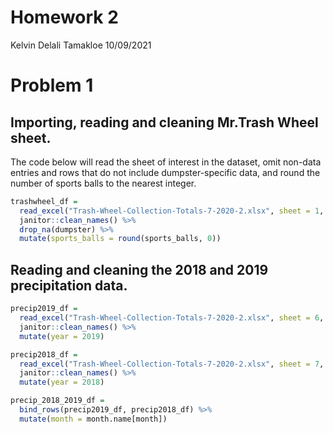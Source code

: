 Homework 2
================
Kelvin Delali Tamakloe
10/09/2021

# Problem 1

## Importing, reading and cleaning Mr.Trash Wheel sheet.

The code below will read the sheet of interest in the dataset, omit
non-data entries and rows that do not include dumpster-specific data,
and round the number of sports balls to the nearest integer.

``` r
trashwheel_df = 
  read_excel("Trash-Wheel-Collection-Totals-7-2020-2.xlsx", sheet = 1, range = "A2:N534") %>% 
  janitor::clean_names() %>% 
  drop_na(dumpster) %>% 
  mutate(sports_balls = round(sports_balls, 0))
```

## Reading and cleaning the 2018 and 2019 precipitation data.

``` r
precip2019_df = 
  read_excel("Trash-Wheel-Collection-Totals-7-2020-2.xlsx", sheet = 6, range = "A2:B14") %>% 
  janitor::clean_names() %>% 
  mutate(year = 2019)

precip2018_df = 
  read_excel("Trash-Wheel-Collection-Totals-7-2020-2.xlsx", sheet = 7, range = "A2:B14") %>% 
  janitor::clean_names() %>% 
  mutate(year = 2018)

precip_2018_2019_df =
  bind_rows(precip2019_df, precip2018_df) %>%
  mutate(month = month.name[month])
```
